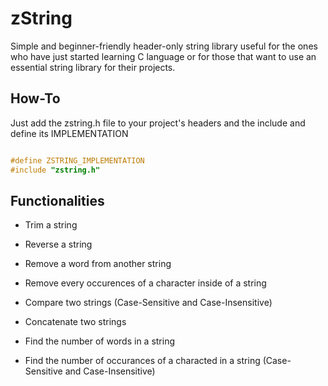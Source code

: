# zString 
Simple and beginner-friendly header-only string library useful for the ones who have just started learning C language or for those that want to use an essential string library for their projects.

## How-To
Just add the zstring.h file to your project's headers and the include and define its IMPLEMENTATION 

```c

#define ZSTRING_IMPLEMENTATION
#include "zstring.h"

```

## Functionalities 

* Trim a string

* Reverse a string 

* Remove a word from another string

* Remove every occurences of a character inside of a string

* Compare two strings (Case-Sensitive and Case-Insensitive)

* Concatenate two strings

* Find the number of words in a string

* Find the number of occurances of a characted in a string (Case-Sensitive and Case-Insensitive)

 
